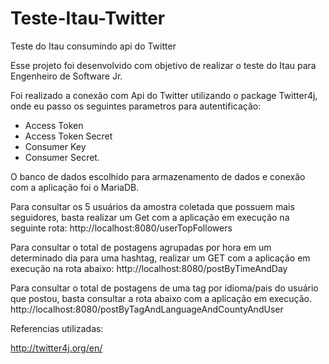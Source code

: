 # Teste-Itau-Twitter

Teste do Itau consumindo api do Twitter

Esse projeto foi desenvolvido com objetivo de realizar o teste do Itau para Engenheiro de Software Jr.

Foi realizado a conexão com Api do Twitter utilizando o package Twitter4j, onde eu passo os seguintes parametros para autentificação:
- Access Token
- Access Token Secret
- Consumer Key
- Consumer Secret.

O banco de dados escolhido para armazenamento de dados e conexão com a aplicação foi o MariaDB.

Para consultar os 5 usuários da amostra coletada que possuem mais seguidores, basta realizar um Get com a aplicação em execução na seguinte rota:
http://localhost:8080/userTopFollowers

Para consultar o total de postagens agrupadas por hora em um determinado dia para uma hashtag, realizar um GET com a aplicação em execução na rota abaixo:
http://localhost:8080/postByTimeAndDay

Para consultar o total de postagens de uma tag por idioma/pais do usuário que postou, basta consultar a rota abaixo com a aplicação em execução.
http://localhost:8080/postByTagAndLanguageAndCountyAndUser

Referencias utilizadas:

http://twitter4j.org/en/


